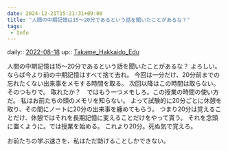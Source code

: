 ```yaml
---
date: 2024-12-21T15:21:31+09:00
title: "人間の中期記憶は15〜20分であるという話を聞いたことがあるな？"
tags:
 - Info
---
```


daily:: [2022-08-18](Daily_Note/2022-08-18.md)
up:: [Takame_Hakkaido_Edu](../Bar/Novel/Nacaria/Takame_Hakkaido_Edu.md)

人間の中期記憶は15〜20分であるという話を聞いたことがあるな？
よろしい。ならば今より前の中期記憶はすべて捨て去れ。
今回は一分だけ、20分前までの忘れたくない出来事をメモする時間を取る。
次回以降はこの時間は取らない。そのつもりで。
取れたか？　ではもう一つメモしろ。この授業の時間の使い方だ。
私はお前たちの頭のメモリを知らない。
よって試験的に20分ごとに休憩を取り、その間にノートに20分の出来事を纏めてもらう。
つまり20分は覚えることだけ、休憩ではそれを長期記憶に変えることだけをやって貰う。
それを念頭に置くように。では授業を始める。
これより20分。死ぬ気で覚えろ。

お前たちの学ぶ速さを、私はただ助けることしかできない。